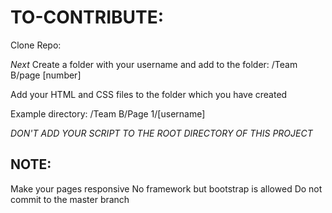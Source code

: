 # TO-CONTRIBUTE:


Clone Repo:
 
*Next*
Create a folder with your username and add to the folder:
  /Team B/page [number]

Add your HTML and CSS files to the folder which you have created

Example directory: /Team B/Page 1/[username]


*DON'T ADD YOUR SCRIPT TO THE ROOT DIRECTORY OF THIS PROJECT*

## NOTE:

Make your pages responsive
No framework but bootstrap is allowed
Do not commit to the master branch
